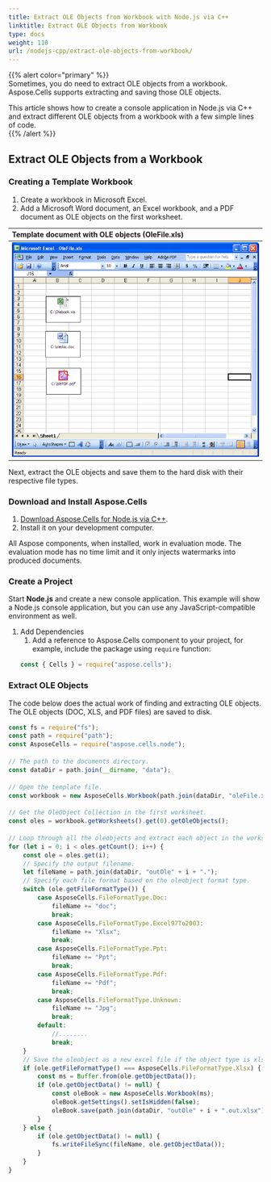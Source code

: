 ```yaml
---  
title: Extract OLE Objects from Workbook with Node.js via C++  
linktitle: Extract OLE Objects from Workbook  
type: docs  
weight: 110  
url: /nodejs-cpp/extract-ole-objects-from-workbook/  
---  
```


{{% alert color="primary" %}}  
Sometimes, you do need to extract OLE objects from a workbook. Aspose.Cells supports extracting and saving those OLE objects.

This article shows how to create a console application in Node.js via C++ and extract different OLE objects from a workbook with a few simple lines of code.  
{{% /alert %}}  

## **Extract OLE Objects from a Workbook**  

### **Creating a Template Workbook**  

1. Create a workbook in Microsoft Excel.  
1. Add a Microsoft Word document, an Excel workbook, and a PDF document as OLE objects on the first worksheet.  

|**Template document with OLE objects (OleFile.xls)**|  
| :- |  
|![todo:image_alt_text](extract-ole-objects-from-workbook_1.png)|  

Next, extract the OLE objects and save them to the hard disk with their respective file types.  

### **Download and Install Aspose.Cells**  

1. [Download Aspose.Cells for Node.js via C++](https://downloads.aspose.com/cells/nodejs-cpp).  
1. Install it on your development computer.  

All Aspose components, when installed, work in evaluation mode. The evaluation mode has no time limit and it only injects watermarks into produced documents.  

### **Create a Project**  

Start **Node.js** and create a new console application. This example will show a Node.js console application, but you can use any JavaScript-compatible environment as well.  

1. Add Dependencies  
   1. Add a reference to Aspose.Cells component to your project, for example, include the package using `require` function:  
   ```javascript  
   const { Cells } = require("aspose.cells");  
   ```

### **Extract OLE Objects**  

The code below does the actual work of finding and extracting OLE objects. The OLE objects (DOC, XLS, and PDF files) are saved to disk.  

```javascript
const fs = require("fs");
const path = require("path");
const AsposeCells = require("aspose.cells.node");

// The path to the documents directory.
const dataDir = path.join(__dirname, "data");

// Open the template file.
const workbook = new AsposeCells.Workbook(path.join(dataDir, "oleFile.xlsx"));

// Get the OleObject Collection in the first worksheet.
const oles = workbook.getWorksheets().get(0).getOleObjects();

// Loop through all the oleobjects and extract each object in the worksheet.
for (let i = 0; i < oles.getCount(); i++) {
    const ole = oles.get(i);
    // Specify the output filename.
    let fileName = path.join(dataDir, "outOle" + i + ".");
    // Specify each file format based on the oleobject format type.
    switch (ole.getFileFormatType()) {
        case AsposeCells.FileFormatType.Doc:
            fileName += "doc";
            break;
        case AsposeCells.FileFormatType.Excel97To2003:
            fileName += "Xlsx";
            break;
        case AsposeCells.FileFormatType.Ppt:
            fileName += "Ppt";
            break;
        case AsposeCells.FileFormatType.Pdf:
            fileName += "Pdf";
            break;
        case AsposeCells.FileFormatType.Unknown:
            fileName += "Jpg";
            break;
        default:
            //........
            break;
    }
    // Save the oleobject as a new excel file if the object type is xls.
    if (ole.getFileFormatType() === AsposeCells.FileFormatType.Xlsx) {
        const ms = Buffer.from(ole.getObjectData());
        if (ole.getObjectData() != null) {
            const oleBook = new AsposeCells.Workbook(ms);
            oleBook.getSettings().setIsHidden(false);
            oleBook.save(path.join(dataDir, "outOle" + i + ".out.xlsx"));
        }
    } else {
        if (ole.getObjectData() != null) {
            fs.writeFileSync(fileName, ole.getObjectData());
        }
    }
}
```  
  